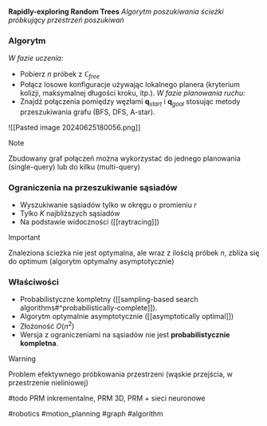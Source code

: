 **Rapidly-exploring Random Trees**
*Algorytm poszukiwania ścieżki próbkujący przestrzeń poszukiwań*

### Algorytm
*W fazie uczenia:*
- Pobierz $n$ próbek z $\mathbb{C}_{free}$
- Połącz losowe konfiguracje używając lokalnego planera (kryterium kolizji, maksymalnej długości kroku, itp.).
*W fazie planowania ruchu:*
- Znajdź połączenia pomiędzy węzłami $\mathbf{q}_{start}$ i $\mathbf{q}_{goal}$ stosując metody przeszukiwania grafu (BFS, DFS, A-star).

![[Pasted image 20240625180056.png]]

>[!NOTE]
> Zbudowany graf połączeń można wykorzystać do jednego planowania (single-query) lub do kilku (multi-query)

### Ograniczenia na przeszukiwanie sąsiadów
- Wyszukiwanie sąsiadów tylko w okręgu o promieniu $r$
- Tylko $K$ najbliższych sąsiadów
- Na podstawie widoczności ([[raytracing]])

>[!IMPORTANT]
> Znaleziona ścieżka nie jest optymalna, ale wraz z ilością próbek $n$, zbliża się do optimum (algorytm optymalny asymptotycznie)

### Właściwości
- Probabilistyczne kompletny ([[sampling-based search algorithms#^probabilistically-complete]]).
- Algorytm optymalnie asymptotycznie ([[asymptotically optimal]])
- Złożoność $O(n^2)$
- Wersja z ograniczeniami na sąsiadów nie jest **probabilistycznie kompletna**.

>[!WARNING]
> Problem efektywnego próbkowania przestrzeni (wąskie przejścia, w przestrzenie nieliniowej)
> 

#todo PRM inkrementalne, PRM 3D, PRM + sieci neuronowe

#robotics #motion_planning #graph #algorithm 
